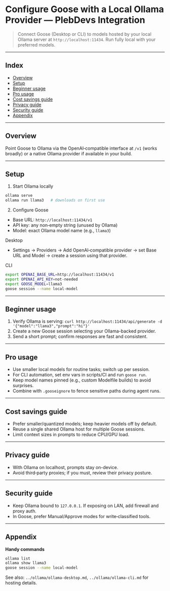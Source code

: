 # Configure Goose with a Local Ollama Provider — PlebDevs Integration

> Connect Goose (Desktop or CLI) to models hosted by your local Ollama server at `http://localhost:11434`. Run fully local with your preferred models.

---

## Index

- [Overview](#overview)
- [Setup](#setup)
- [Beginner usage](#beginner-usage)
- [Pro usage](#pro-usage)
- [Cost savings guide](#cost-savings-guide)
- [Privacy guide](#privacy-guide)
- [Security guide](#security-guide)
- [Appendix](#appendix)

---

## Overview

Point Goose to Ollama via the OpenAI‑compatible interface at `/v1` (works broadly) or a native Ollama provider if available in your build.

---

## Setup

1) Start Ollama locally

```bash
ollama serve
ollama run llama3   # downloads on first use
```

2) Configure Goose

- Base URL: `http://localhost:11434/v1`
- API key: any non‑empty string (unused by Ollama)
- Model: exact Ollama model name (e.g., `llama3`)

Desktop

- Settings → Providers → Add OpenAI‑compatible provider → set Base URL and Model → create a session using that provider.

CLI

```bash
export OPENAI_BASE_URL=http://localhost:11434/v1
export OPENAI_API_KEY=not-needed
export GOOSE_MODEL=llama3
goose session --name local-model
```

---

## Beginner usage

1) Verify Ollama is serving: `curl http://localhost:11434/api/generate -d '{"model":"llama3","prompt":"hi"}'`
2) Create a new Goose session selecting your Ollama-backed provider.
3) Send a short prompt; confirm responses are fast and consistent.

---

## Pro usage

- Use smaller local models for routine tasks; switch up per session.
- For CLI automation, set env vars in scripts/CI and run `goose run`.
- Keep model names pinned (e.g., custom Modelfile builds) to avoid surprises.
- Combine with `.gooseignore` to fence sensitive paths during agent runs.

---

## Cost savings guide

- Prefer smaller/quantized models; keep heavier models off by default.
- Reuse a single shared Ollama host for multiple Goose sessions.
- Limit context sizes in prompts to reduce CPU/GPU load.

---

## Privacy guide

- With Ollama on localhost, prompts stay on-device.
- Avoid third‑party proxies; if you must, review their privacy posture.

---

## Security guide

- Keep Ollama bound to `127.0.0.1`. If exposing on LAN, add firewall and proxy auth.
- In Goose, prefer Manual/Approve modes for write‑classified tools.

---

## Appendix

**Handy commands**

```bash
ollama list
ollama show llama3
goose session --name local-model
```

See also: `../ollama/ollama-desktop.md`, `../ollama/ollama-cli.md` for hosting details.
